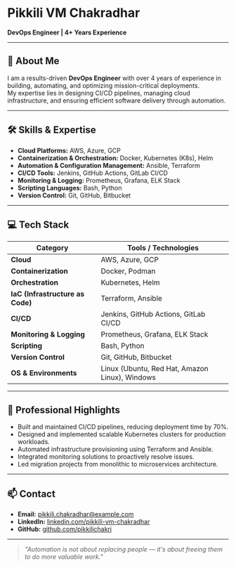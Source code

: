 # Pikkili VM Chakradhar

**DevOps Engineer | 4+ Years Experience**

---

## 👋 About Me
I am a results-driven **DevOps Engineer** with over 4 years of experience in building, automating, and optimizing mission-critical deployments.  
My expertise lies in designing CI/CD pipelines, managing cloud infrastructure, and ensuring efficient software delivery through automation.

---

## 🛠 Skills & Expertise
- **Cloud Platforms:** AWS, Azure, GCP  
- **Containerization & Orchestration:** Docker, Kubernetes (K8s), Helm  
- **Automation & Configuration Management:** Ansible, Terraform  
- **CI/CD Tools:** Jenkins, GitHub Actions, GitLab CI/CD  
- **Monitoring & Logging:** Prometheus, Grafana, ELK Stack  
- **Scripting Languages:** Bash, Python  
- **Version Control:** Git, GitHub, Bitbucket

---

## 💻 Tech Stack
| Category | Tools / Technologies |
|----------|----------------------|
| **Cloud** | AWS, Azure, GCP |
| **Containerization** | Docker, Podman |
| **Orchestration** | Kubernetes, Helm |
| **IaC (Infrastructure as Code)** | Terraform, Ansible |
| **CI/CD** | Jenkins, GitHub Actions, GitLab CI/CD |
| **Monitoring & Logging** | Prometheus, Grafana, ELK Stack |
| **Scripting** | Bash, Python |
| **Version Control** | Git, GitHub, Bitbucket |
| **OS & Environments** | Linux (Ubuntu, Red Hat, Amazon Linux), Windows |

---

## 🚀 Professional Highlights
- Built and maintained CI/CD pipelines, reducing deployment time by 70%.  
- Designed and implemented scalable Kubernetes clusters for production workloads.  
- Automated infrastructure provisioning using Terraform and Ansible.  
- Integrated monitoring solutions to proactively resolve issues.  
- Led migration projects from monolithic to microservices architecture.

---

## 📫 Contact
- **Email:** pikkili.chakradhar@example.com  
- **LinkedIn:** [linkedin.com/pikkili-vm-chakradhar](https://linkedin.com/pikkili-vm-chakradhar)  
- **GitHub:** [github.com/pikkilichakri](https://github.com/pikkilichakri)

---

> _"Automation is not about replacing people — it's about freeing them to do more valuable work."_
